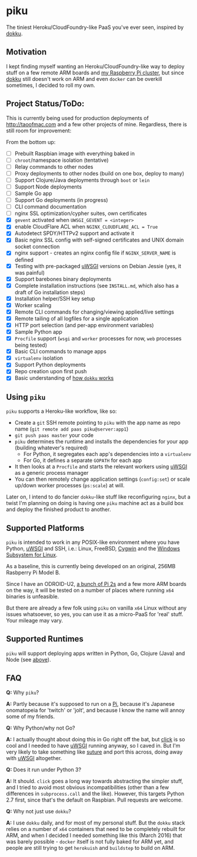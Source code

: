 # piku

The tiniest Heroku/CloudFoundry-like PaaS you've ever seen, inspired by [dokku][dokku].

## Motivation

I kept finding myself wanting an Heroku/CloudFoundry-like way to deploy stuff on a few remote ARM boards and [my Raspberry Pi cluster][raspi-cluster], but since [dokku][dokku] still doesn't work on ARM and even `docker` can be overkill sometimes, I decided to roll my own.

## Project Status/ToDo:

This is currently being used for production deployments of http://taoofmac.com and a few other projects of mine. Regardless, there is still room for improvement:

From the bottom up:

- [ ] Prebuilt Raspbian image with everything baked in
- [ ] `chroot`/namespace isolation (tentative)
- [ ] Relay commands to other nodes
- [ ] Proxy deployments to other nodes (build on one box, deploy to many) 
- [ ] Support Clojure/Java deployments through `boot` or `lein` 
- [ ] Support Node deployments
- [ ] Sample Go app
- [ ] Support Go deployments (in progress)
- [ ] CLI command documentation
- [ ] nginx SSL optimization/cypher suites, own certificates
- [x] `gevent` activated when `UWSGI_GEVENT = <integer>` 
- [x] enable CloudFlare ACL when `NGINX_CLOUDFLARE_ACL = True` 
- [x] Autodetect SPDY/HTTPv2 support and activate it
- [x] Basic nginx SSL config with self-signed certificates and UNIX domain socket connection
- [x] nginx support - creates an nginx config file if `NGINX_SERVER_NAME` is defined
- [x] Testing with pre-packaged [uWSGI][uwsgi] versions on Debian Jessie (yes, it was painful)
- [x] Support barebones binary deployments
- [x] Complete installation instructions (see `INSTALL.md`, which also has a draft of Go installation steps)
- [x] Installation helper/SSH key setup
- [x] Worker scaling 
- [x] Remote CLI commands for changing/viewing applied/live settings
- [x] Remote tailing of all logfiles for a single application
- [x] HTTP port selection (and per-app environment variables)
- [x] Sample Python app
- [X] `Procfile` support (`wsgi` and `worker` processes for now, `web` processes being tested)
- [x] Basic CLI commands to manage apps
- [x] `virtualenv` isolation
- [x] Support Python deployments
- [x] Repo creation upon first push
- [x] Basic understanding of [how `dokku` works](http://off-the-stack.moorman.nu/2013-11-23-how-dokku-works.html)

## Using `piku`

`piku` supports a Heroku-like workflow, like so:

* Create a `git` SSH remote pointing to `piku` with the app name as repo name (`git remote add paas piku@server:app1`) 
* `git push paas master` your code
* `piku` determines the runtime and installs the dependencies for your app (building whatever's required)
    * For Python, it segregates each app's dependencies into a `virtualenv`
    * For Go, it defines a separate `GOPATH` for each app
* It then looks at a `Procfile` and starts the relevant workers using [uWSGI][uwsgi] as a generic process manager
* You can then remotely change application settings (`config:set`) or scale up/down worker processes (`ps:scale`) at will.

Later on, I intend to do fancier `dokku`-like stuff like reconfiguring `nginx`, but a twist I'm planning on doing is having one `piku` machine act as a build box and deploy the finished product to another.

## Supported Platforms

`piku` is intended to work in any POSIX-like environment where you have Python, [uWSGI][uwsgi] and SSH, i.e.: 
Linux, FreeBSD, [Cygwin][cygwin] and the [Windows Subsystem for Linux][wsl].

As a baseline, this is currently being developed on an original, 256MB Rasbperry Pi Model B.

Since I have an ODROID-U2, [a bunch of Pi 2s][raspi-cluster] and a few more ARM boards on the way, it will be tested on a number of places where running `x64` binaries is unfeasible.

But there are already a few folk using `piku` on vanilla `x64` Linux without any issues whatsoever, so yes, you can use it as a micro-PaaS for 'real' stuff. Your mileage may vary.

## Supported Runtimes

`piku` will support deploying apps written in Python, Go, Clojure (Java) and Node (see [above](#project-statustodo)).

## FAQ

**Q:** Why `piku`?

**A:** Partly because it's supposed to run on a [Pi][pi], because it's Japanese onomatopeia for 'twitch' or 'jolt', and because I know the name will annoy some of my friends.

**Q:** Why Python/why not Go?

**A:** I actually thought about doing this in Go right off the bat, but [click][click] is so cool and I needed to have [uWSGI][uwsgi] running anyway, so I caved in. But I'm very likely to take something like [suture](https://github.com/thejerf/suture) and port this across, doing away with [uWSGI][uwsgi] altogether.

**Q:** Does it run under Python 3?

**A:** It should. `click` goes a long way towards abstracting the simpler stuff, and I tried to avoid most obvious incompatibilities (other than a few differences in `subprocess.call` and the like). However, this targets Python 2.7 first, since that's the default on Raspbian. Pull requests are welcome.

**Q:** Why not just use `dokku`?

**A:** I use `dokku` daily, and for most of my personal stuff. But the `dokku` stack relies on a number of `x64` containers that need to be completely rebuilt for ARM, and when I decided I needed something like this (March 2016) that was barely possible - `docker` itself is not fully baked for ARM yet, and people are still trying to get `herokuish` and `buildstep` to build on ARM.

[click]: http://click.poocoo.org
[pi]: http://www.raspberrypi.org
[dokku]: https://github.com/dokku/dokku
[raspi-cluster]: https://github.com/rcarmo/raspi-cluster
[cygwin]: http://www.cygwin.com
[uwsgi]: https://github.com/unbit/uwsgi
[wsl]: https://en.wikipedia.org/wiki/Windows_Subsystem_for_Linux
